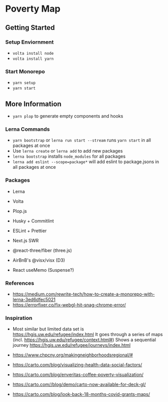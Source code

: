 # Poverty Map

## Getting Started

### Setup Enviornment

- `volta install node`
- `volta install yarn`

### Start Monorepo

- `yarn setup`
- `yarn start`

## More Information

- `yarn plop` to generate empty components and hooks

### Lerna Commands

- `yarn bootstrap` or `lerna run start --stream` runs `yarn start` in all packages at once
- Use `lerna create` or `lerna add` to add new packages
- `lerna bootstrap` installs `node_modules` for all packages
- `lerna add eslint --scope=package*` will add eslint to package.jsons in all packages at once

### Packages

- Lerna
- Volta
- Plop.js
- Husky + Commitlint
- ESLint + Prettier

- Next.js SWR
- @react-three/fiber (three.js)
- AirBnB's @visx/visx (D3)
- React useMemo (Suspense?)

### References

- https://medium.com/rewrite-tech/how-to-create-a-monorepo-with-lerna-3ed6dfec5021
- https://errorfixer.co/fix-webgl-hit-snag-chrome-error/

### Inspiration

- Most similar but limited data set is https://hgis.uw.edu/refugee/index.html
  It goes through a series of maps (incl. https://hgis.uw.edu/refugee/context.html#)
  Shows a sequential journey https://hgis.uw.edu/refugee/journeys/index.html

- https://www.chpcny.org/makingneighborhoodsregional/#
- https://carto.com/blog/visualizing-health-data-social-factors/
- https://carto.com/blog/enveritas-coffee-poverty-visualization/
- https://carto.com//blog/demo/carto-now-available-for-deck-gl/
- https://carto.com/blog/look-back-18-months-covid-grants-maps/
